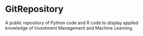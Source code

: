 # GitRepository
A public repository of Python code and R code to display applied knowledge of Investment Management and Machine Learning.
